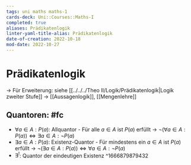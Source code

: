 ```yaml
---
tags: uni maths maths-1
cards-deck: Uni::Courses::Maths-I
completed: true
aliases: Prädikatenlogik
linter-yaml-title-alias: Prädikatenlogik
date-of-creation: 2022-10-18
mod-date: 2022-10-27
---
```


# Prädikatenlogik
→ Für Erweiterung: siehe [[../../../Theo II/Logik/Prädikatenlogik|Logik zweiter Stufe]]
→ [[Aussagenlogik]], [[Mengenlehre]]

## Quantoren: #fc
- $\forall a\in A:P(a)$: Allquantor - Für alle $a\in A$ ist $P(a)$ erfüllt
	→ $\neg(\forall a \in A: P(a))\Leftrightarrow\exists a\in A:\neg P(a)$
- $\exists a\in A:P(a)$: Existenz-Quantor - Für mindestens ein $a\in A$ ist $P(a)$ erfüllt
	→ $\neg(\exists a\in A:P(a))\Leftrightarrow \forall a\in A:\neg P(a)$
- $\exists^!$: Quantor der eindeutigen Existenz
^1666879879432
